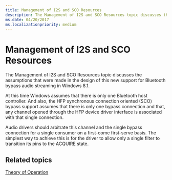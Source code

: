 ```yaml
---
title: Management of I2S and SCO Resources
description: The Management of I2S and SCO Resources topic discusses the assumptions that were made in the design of this new support for Bluetooth bypass audio streaming in Windows 8.1.
ms.date: 04/20/2017
ms.localizationpriority: medium
---
```


# Management of I2S and SCO Resources


The Management of I2S and SCO Resources topic discusses the assumptions that were made in the design of this new support for Bluetooth bypass audio streaming in Windows 8.1.

At this time Windows assumes that there is only one Bluetooth host controller. And also, the HFP synchronous connection oriented (SCO) bypass support assumes that there is only one bypass connection and that, any channel opened through the HFP device driver interface is associated with that single connection.

Audio drivers should arbitrate this channel and the single bypass connection for a single consumer on a first-come first-serve basis. The simplest way to achieve this is for the driver to allow only a single filter to transition its pins to the ACQUIRE state.

## <span id="related_topics"></span>Related topics
[Theory of Operation](theory-of-operation.md)  



